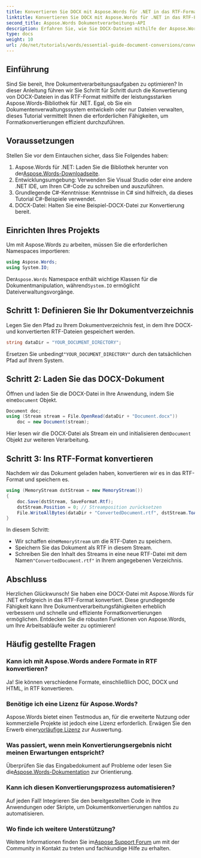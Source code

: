 ```yaml
---
title: Konvertieren Sie DOCX mit Aspose.Words für .NET in das RTF-Format
linktitle: Konvertieren Sie DOCX mit Aspose.Words für .NET in das RTF-Format
second_title: Aspose.Words Dokumentverarbeitungs-API
description: Erfahren Sie, wie Sie DOCX-Dateien mithilfe der Aspose.Words-Bibliothek für .NET effizient in das RTF-Format konvertieren. Diese Schritt-für-Schritt-Anleitung behandelt das Laden von Dokumenten und das Speichern von Konvertierungen.
type: docs
weight: 10
url: /de/net/tutorials/words/essential-guide-document-conversions/convert-docx-to-rtf/
---
```

## Einführung

Sind Sie bereit, Ihre Dokumentverarbeitungsaufgaben zu optimieren? In dieser Anleitung führen wir Sie Schritt für Schritt durch die Konvertierung von DOCX-Dateien in das RTF-Format mithilfe der leistungsstarken Aspose.Words-Bibliothek für .NET. Egal, ob Sie ein Dokumentenverwaltungssystem entwickeln oder nur Dateien verwalten, dieses Tutorial vermittelt Ihnen die erforderlichen Fähigkeiten, um Formatkonvertierungen effizient durchzuführen.

## Voraussetzungen

Stellen Sie vor dem Eintauchen sicher, dass Sie Folgendes haben:

1.  Aspose.Words für .NET: Laden Sie die Bibliothek herunter von der[Aspose.Words-Downloadseite](https://releases.aspose.com/words/net/).
2. Entwicklungsumgebung: Verwenden Sie Visual Studio oder eine andere .NET IDE, um Ihren C#-Code zu schreiben und auszuführen.
3. Grundlegende C#-Kenntnisse: Kenntnisse in C# sind hilfreich, da dieses Tutorial C#-Beispiele verwendet.
4. DOCX-Datei: Halten Sie eine Beispiel-DOCX-Datei zur Konvertierung bereit. 

## Einrichten Ihres Projekts

Um mit Aspose.Words zu arbeiten, müssen Sie die erforderlichen Namespaces importieren:

```csharp
using Aspose.Words;
using System.IO;
```

 Der`Aspose.Words` Namespace enthält wichtige Klassen für die Dokumentmanipulation, während`System.IO` ermöglicht Dateiverwaltungsvorgänge.

## Schritt 1: Definieren Sie Ihr Dokumentverzeichnis

Legen Sie den Pfad zu Ihrem Dokumentverzeichnis fest, in dem Ihre DOCX- und konvertierten RTF-Dateien gespeichert werden. 

```csharp
string dataDir = "YOUR_DOCUMENT_DIRECTORY";
```

 Ersetzen Sie unbedingt`"YOUR_DOCUMENT_DIRECTORY"` durch den tatsächlichen Pfad auf Ihrem System.

## Schritt 2: Laden Sie das DOCX-Dokument

 Öffnen und laden Sie die DOCX-Datei in Ihre Anwendung, indem Sie eine`Document` Objekt.

```csharp
Document doc;
using (Stream stream = File.OpenRead(dataDir + "Document.docx"))
    doc = new Document(stream);
```

 Hier lesen wir die DOCX-Datei als Stream ein und initialisieren den`Document` Objekt zur weiteren Verarbeitung.

## Schritt 3: Ins RTF-Format konvertieren

Nachdem wir das Dokument geladen haben, konvertieren wir es in das RTF-Format und speichern es.

```csharp
using (MemoryStream dstStream = new MemoryStream())
{
    doc.Save(dstStream, SaveFormat.Rtf);
    dstStream.Position = 0; // Streamposition zurücksetzen
    File.WriteAllBytes(dataDir + "ConvertedDocument.rtf", dstStream.ToArray());
}
```

In diesem Schritt:
-  Wir schaffen eine`MemoryStream` um die RTF-Daten zu speichern.
- Speichern Sie das Dokument als RTF in diesem Stream.
-  Schreiben Sie den Inhalt des Streams in eine neue RTF-Datei mit dem Namen`"ConvertedDocument.rtf"` in Ihrem angegebenen Verzeichnis.

## Abschluss

Herzlichen Glückwunsch! Sie haben eine DOCX-Datei mit Aspose.Words für .NET erfolgreich in das RTF-Format konvertiert. Diese grundlegende Fähigkeit kann Ihre Dokumentverarbeitungsfähigkeiten erheblich verbessern und schnelle und effiziente Formatkonvertierungen ermöglichen. Entdecken Sie die robusten Funktionen von Aspose.Words, um Ihre Arbeitsabläufe weiter zu optimieren!

## Häufig gestellte Fragen

### Kann ich mit Aspose.Words andere Formate in RTF konvertieren?
Ja! Sie können verschiedene Formate, einschließlich DOC, DOCX und HTML, in RTF konvertieren.

### Benötige ich eine Lizenz für Aspose.Words?
 Aspose.Words bietet einen Testmodus an, für die erweiterte Nutzung oder kommerzielle Projekte ist jedoch eine Lizenz erforderlich. Erwägen Sie den Erwerb einer[vorläufige Lizenz](https://purchase.conholdate.com/temporary-license/) zur Auswertung.

### Was passiert, wenn mein Konvertierungsergebnis nicht meinen Erwartungen entspricht?
 Überprüfen Sie das Eingabedokument auf Probleme oder lesen Sie die[Aspose.Words-Dokumentation](https://reference.aspose.com/words/net/) zur Orientierung.

### Kann ich diesen Konvertierungsprozess automatisieren?
Auf jeden Fall! Integrieren Sie den bereitgestellten Code in Ihre Anwendungen oder Skripte, um Dokumentkonvertierungen nahtlos zu automatisieren.

### Wo finde ich weitere Unterstützung?
Weitere Informationen finden Sie im[Aspose Support Forum](https://forum.aspose.com/c/words/8) um mit der Community in Kontakt zu treten und fachkundige Hilfe zu erhalten.
